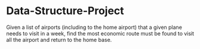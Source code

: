 # Data-Structure-Project
Given a list of airports (including to the home airport) that a given plane needs to visit in a week, find the most economic route must be found to visit all the airport and return to the home base.
